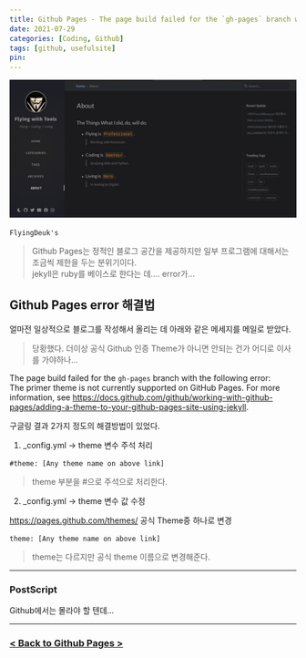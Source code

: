 ```yaml
---
title: Github Pages - The page build failed for the `gh-pages` branch with the following error 해결법
date: 2021-07-29
categories: [Coding, Github]
tags: [github, usefulsite]
pin:
---
```


![pages](/img/coding/github/pages.jpg)

`FlyingDeuk's`
> Github Pages는 정적인 블로그 공간을 제공하지만 일부 프로그램에 대해서는 조금씩 제한을 두는 분위기이다. <br>
jekyll은 ruby를 베이스로 한다는 데.... error가...

## Github Pages error 해결법
얼마전 일상적으로 블로그를 작성해서 올리는 데 아래와 같은 메세지를 메일로 받았다.
> 당황했다. 더이상 공식 Github 인증 Theme가 아니면 안되는 건가 어디로 이사를 가야하나...


The page build failed for the `gh-pages` branch with the following error: <br>
The primer theme is not currently supported on GitHub Pages. For more information, see https://docs.github.com/github/working-with-github-pages/adding-a-theme-to-your-github-pages-site-using-jekyll.


구글링 결과 2가지 정도의 해결방법이 있었다.

1. _config.yml -> theme 변수 주석 처리

  ```
  #theme: [Any theme name on above link]
  ```
  >theme 부분을 #으로 주석으로 처리한다.

2. _config.yml -> theme 변수 값 수정

  <https://pages.github.com/themes/>  공식 Theme중 하나로 변경

  ```
  theme: [Any theme name on above link]
  ```
  >theme는 다르지만 공식 theme 이름으로 변경해준다.

------

### PostScript

Github에서는 몰라야 할 텐데...

------

### [< Back to Github Pages >](/posts/Github-Page/)